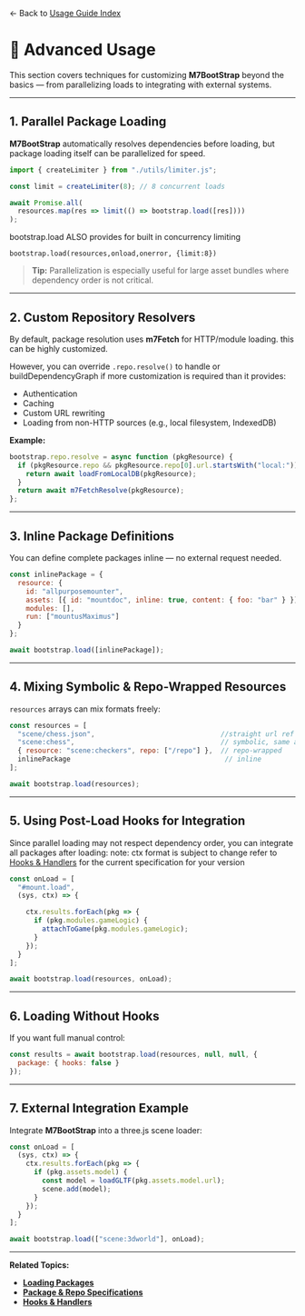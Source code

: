 ← Back to [Usage Guide Index](TOC.md)

# 🚀 Advanced Usage

This section covers techniques for customizing **M7BootStrap** beyond the basics — from parallelizing loads to integrating with external systems.

---

## 1. Parallel Package Loading

**M7BootStrap** automatically resolves dependencies before loading, but package loading itself can be parallelized for speed.

```js
import { createLimiter } from "./utils/limiter.js";

const limit = createLimiter(8); // 8 concurrent loads

await Promise.all(
  resources.map(res => limit(() => bootstrap.load([res])))
);
```
bootstrap.load ALSO provides for built in concurrency limiting
```
bootstrap.load(resources,onload,onerror, {limit:8})
```

> **Tip:** Parallelization is especially useful for large asset bundles where dependency order is not critical.

---

## 2. Custom Repository Resolvers

By default, package resolution uses **m7Fetch** for HTTP/module loading. this can be highly customized.

However, you can override `.repo.resolve()` to handle or buildDependencyGraph if more customization is required than it provides:

* Authentication
* Caching
* Custom URL rewriting
* Loading from non-HTTP sources (e.g., local filesystem, IndexedDB)

**Example:**

```js
bootstrap.repo.resolve = async function (pkgResource) {
  if (pkgResource.repo && pkgResource.repo[0].url.startsWith("local:")) {
    return await loadFromLocalDB(pkgResource);
  }
  return await m7FetchResolve(pkgResource);
};
```

---

## 3. Inline Package Definitions

You can define complete packages inline — no external request needed.

```js
const inlinePackage = {
  resource: {
    id: "allpurposemounter",
    assets: [{ id: "mountdoc", inline: true, content: { foo: "bar" } }],
    modules: [],
    run: ["mountusMaximus"]
  }
};

await bootstrap.load([inlinePackage]);
```

---

## 4. Mixing Symbolic & Repo-Wrapped Resources

`resources` arrays can mix formats freely:

```js
const resources = [
  "scene/chess.json",                               //straight url ref
  "scene:chess",                                    // symbolic, same as above but shorthand
  { resource: "scene:checkers", repo: ["/repo"] },  // repo-wrapped
  inlinePackage                                      // inline
];

await bootstrap.load(resources);
```

---

## 5. Using Post-Load Hooks for Integration

Since parallel loading may not respect dependency order, you can integrate all packages after loading:
note: ctx format is subject to change refer to  [Hooks & Handlers](HOOKS_AND_HANDLERS.md) for the current specification for your version
```js
const onLoad = [
  "#mount.load",
  (sys, ctx) => {

    ctx.results.forEach(pkg => {
      if (pkg.modules.gameLogic) {
        attachToGame(pkg.modules.gameLogic);
      }
    });
  }
];

await bootstrap.load(resources, onLoad);
```

---

## 6. Loading Without Hooks

If you want full manual control:

```js
const results = await bootstrap.load(resources, null, null, {
  package: { hooks: false }
});
```

---

## 7. External Integration Example

Integrate **M7BootStrap** into a three.js scene loader:

```js
const onLoad = [
  (sys, ctx) => {
    ctx.results.forEach(pkg => {
      if (pkg.assets.model) {
        const model = loadGLTF(pkg.assets.model.url);
        scene.add(model);
      }
    });
  }
];

await bootstrap.load(["scene:3dworld"], onLoad);
```

---

**Related Topics:**

* **[Loading Packages](LOADING_PACKAGES.md)**
* **[Package & Repo Specifications](PACKAGE_SPECIFICATIONS.md)**
* **[Hooks & Handlers](HOOKS_AND_HANDLERS.md)**
